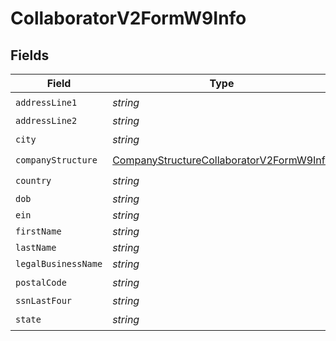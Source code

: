 # CollaboratorV2FormW9Info


## Fields

| Field                                                                                                       | Type                                                                                                        | Required                                                                                                    | Description                                                                                                 |
| ----------------------------------------------------------------------------------------------------------- | ----------------------------------------------------------------------------------------------------------- | ----------------------------------------------------------------------------------------------------------- | ----------------------------------------------------------------------------------------------------------- |
| `addressLine1`                                                                                              | *string*                                                                                                    | :heavy_check_mark:                                                                                          | N/A                                                                                                         |
| `addressLine2`                                                                                              | *string*                                                                                                    | :heavy_minus_sign:                                                                                          | N/A                                                                                                         |
| `city`                                                                                                      | *string*                                                                                                    | :heavy_check_mark:                                                                                          | N/A                                                                                                         |
| `companyStructure`                                                                                          | [CompanyStructureCollaboratorV2FormW9Info](../../models/shared/companystructurecollaboratorv2formw9info.md) | :heavy_check_mark:                                                                                          | N/A                                                                                                         |
| `country`                                                                                                   | *string*                                                                                                    | :heavy_check_mark:                                                                                          | N/A                                                                                                         |
| `dob`                                                                                                       | *string*                                                                                                    | :heavy_minus_sign:                                                                                          | N/A                                                                                                         |
| `ein`                                                                                                       | *string*                                                                                                    | :heavy_minus_sign:                                                                                          | N/A                                                                                                         |
| `firstName`                                                                                                 | *string*                                                                                                    | :heavy_minus_sign:                                                                                          | N/A                                                                                                         |
| `lastName`                                                                                                  | *string*                                                                                                    | :heavy_minus_sign:                                                                                          | N/A                                                                                                         |
| `legalBusinessName`                                                                                         | *string*                                                                                                    | :heavy_minus_sign:                                                                                          | N/A                                                                                                         |
| `postalCode`                                                                                                | *string*                                                                                                    | :heavy_check_mark:                                                                                          | N/A                                                                                                         |
| `ssnLastFour`                                                                                               | *string*                                                                                                    | :heavy_minus_sign:                                                                                          | N/A                                                                                                         |
| `state`                                                                                                     | *string*                                                                                                    | :heavy_check_mark:                                                                                          | N/A                                                                                                         |